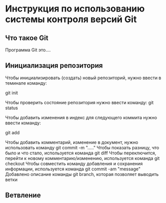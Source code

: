# **Инструкция по использованию системы контроля версий Git**

## Что такое Git

Программа Git это....

## Инициализация репозитория

Чтобы инициализировать (создать) новый репозиторий, нужно ввести в теминале команду:

git init



Чтобы проверить состояние репозитория нужно ввести команду:
git status

Чтобы добавить изменения в индекс для следующего коммита нужно ввести команду:

git add <filename>

Чтобы добавить комментарий, изменение в документ, нужно использовать команду git commit -m "....."
Чтобы показать разницу, что было и что стало, используется команда git diff 
Чтобы переключится, перейти к новому комментарию/изменению, используется команда git checkout 
Чтобы совместить команду добавления и сохранения информации, используется команда git commit -am "message"
Добавлено описание команды git branch, которая позволяет выводить ветки
## Ветвление